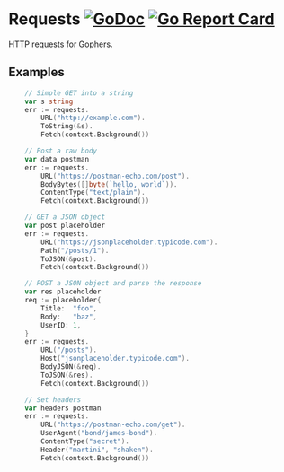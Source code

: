 # Requests [![GoDoc](https://godoc.org/github.com/carlmjohnson/requests?status.svg)](https://godoc.org/github.com/carlmjohnson/requests) [![Go Report Card](https://goreportcard.com/badge/github.com/carlmjohnson/requests)](https://goreportcard.com/report/github.com/carlmjohnson/requests)

HTTP requests for Gophers.

## Examples
```go
	// Simple GET into a string
	var s string
	err := requests.
		URL("http://example.com").
		ToString(&s).
		Fetch(context.Background())
```
```go
	// Post a raw body
	var data postman
	err := requests.
		URL("https://postman-echo.com/post").
		BodyBytes([]byte(`hello, world`)).
		ContentType("text/plain").
		Fetch(context.Background())
```
```go
	// GET a JSON object
	var post placeholder
	err := requests.
		URL("https://jsonplaceholder.typicode.com").
		Path("/posts/1").
		ToJSON(&post).
		Fetch(context.Background())
```
```go
	// POST a JSON object and parse the response
	var res placeholder
	req := placeholder{
		Title:  "foo",
		Body:   "baz",
		UserID: 1,
	}
	err := requests.
		URL("/posts").
		Host("jsonplaceholder.typicode.com").
		BodyJSON(&req).
		ToJSON(&res).
		Fetch(context.Background())
```
```go
	// Set headers
	var headers postman
	err := requests.
		URL("https://postman-echo.com/get").
		UserAgent("bond/james-bond").
		ContentType("secret").
		Header("martini", "shaken").
		Fetch(context.Background())
```
